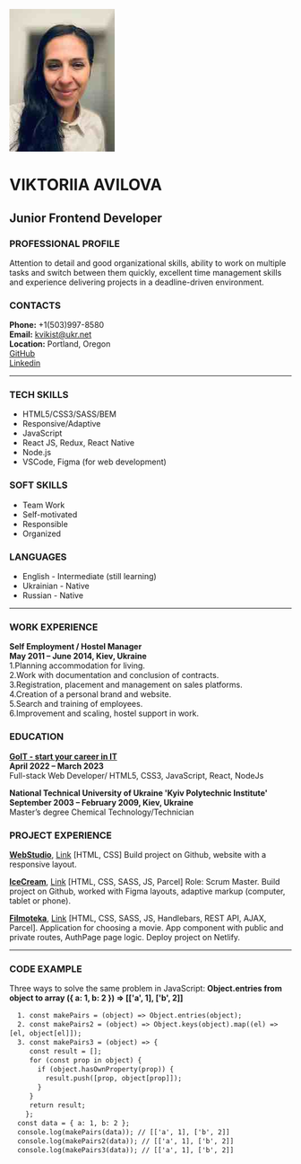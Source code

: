  ![Photo](./photo_cv.jpg) 
# **VIKTORIIA AVILOVA**
## Junior Frontend Developer

### PROFESSIONAL PROFILE
Attention to detail and good organizational skills, ability to work on multiple tasks and switch between them quickly, excellent time management skills and experience delivering projects in a deadline-driven environment.

### CONTACTS
**Phone:** +1(503)997-8580\
**Email:** kvikist@ukr.net\
**Location:** Portland, Oregon\
[GitHub](https://github.com/AVViktoria?tab=repositories)\
[Linkedin](https://www.linkedin.com/in/viktoriiaavilova/)

----------------

### TECH SKILLS
* HTML5/CSS3/SASS/BEM
* Responsive/Adaptive
* JavaScript
* React JS, Redux, React Native
* Node.js
* VSCode, Figma (for web development)

### SOFT SKILLS
* Team Work
* Self-motivated
* Responsible
* Organized

### LANGUAGES
* English - Intermediate (still learning)
* Ukrainian - Native
* Russian - Native

--------------------
### WORK EXPERIENCE
**Self Employment / Hostel Manager**\
**May 2011 – June 2014, Kiev, Ukraine**\
1.Planning accommodation for living.\
2.Work with documentation and conclusion of contracts.\
3.Registration, placement and management on sales platforms.\
4.Creation of a personal brand and website.\
5.Search and training of employees.\
6.Improvement and scaling, hostel support in work.
### EDUCATION
**[GoIT - start your career in IT](https://goit.global/us/)**\
**April 2022 – March 2023**\
Full-stack Web Developer/
HTML5, CSS3, JavaScript, React, NodeJs

**National Technical University of Ukraine 'Kyiv Polytechnic Institute'**\
**September 2003 – February 2009, Kiev, Ukraine**\
Master’s degree Chemical Technology/Technician
### PROJECT EXPERIENCE
**[WebStudio](http://avviktoria.github.io/goit-markup-hw-08/)**, [Link](https://github.com/AVViktoria/goit-markup-hw-08) [HTML, CSS] 
Build project on Github, website with a responsive layout.

**[IceCream](https://avviktoria.github.io/IceCream/)**, [Link](https://github.com/AVViktoria/IceCream) [HTML, CSS, SASS, JS, Parcel]
Role: Scrum Master. Build project on Github, worked with Figma layouts, adaptive markup (computer, tablet or phone).

**[Filmoteka](https://avviktoria.github.io/Filmoteka-Project/)**, [Link](https://github.com/AVViktoria/Filmoteka-Project) [HTML, CSS, SASS, JS, Handlebars, REST API, AJAX, Parcel]. Application for choosing a movie.
App component with public and private routes, AuthPage page logic. Deploy project on Netlify.

-----------------------
### CODE EXAMPLE
Three ways to solve the same problem in JavaScript:
**Object.entries from object to array ({ a: 1, b: 2 }) => [['a', 1], ['b', 2]]**
```
  1. const makePairs = (object) => Object.entries(object);
  2. const makePairs2 = (object) => Object.keys(object).map((el) => [el, object[el]]);
  3. const makePairs3 = (object) => {
     const result = [];
     for (const prop in object) {
       if (object.hasOwnProperty(prop)) {
         result.push([prop, object[prop]]);
       }
     }
     return result;
    };
  const data = { a: 1, b: 2 };
  console.log(makePairs(data)); // [['a', 1], ['b', 2]]
  console.log(makePairs2(data)); // [['a', 1], ['b', 2]]
  console.log(makePairs3(data)); // [['a', 1], ['b', 2]]
```